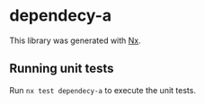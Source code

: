 # dependecy-a

This library was generated with [Nx](https://nx.dev).

## Running unit tests

Run `nx test dependecy-a` to execute the unit tests.
